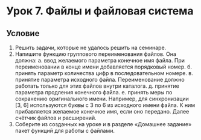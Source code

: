 # Урок 7. Файлы и файловая система
## Условие
1. Решить задачи, которые не удалось решить на семинаре.
2. Напишите функцию группового переименования файлов. Она должна: а. ввод желаемого параметра конечное имя файла. При переименовании в конце имени добавляется порядковый номер. б. принять параметр количества цифр в последовательном номере. в. принятие параметра исходного файла. Переименование должно работать только для этих файлов внутри каталога. д. принятие параметра продления конечного файла. е. принять меры по сохранению оригинального имени. Например, для синхронизации [3, 6] используются буквы с 3 по 6 из исходного имени файла. К ним прибавляется желаемое конечное имя, если оно передано. Далее счётчик файлов и расширений.
3. Соберите из созданных на уроке и в разделе «Домашнее задание» пакет функций для работы с файлами.